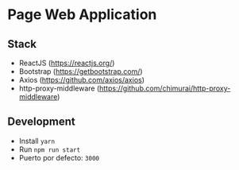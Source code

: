 # Page Web Application

##  Stack

- ReactJS (https://reactjs.org/)
- Bootstrap (https://getbootstrap.com/)
- Axios (https://github.com/axios/axios)
- http-proxy-middleware (https://github.com/chimurai/http-proxy-middleware)


## Development

- Install `yarn`
- Run ` npm run start `
- Puerto por defecto: `3000` 
